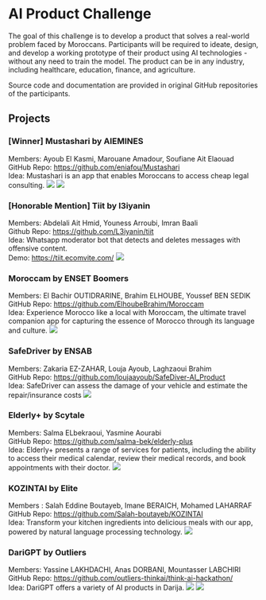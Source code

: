 # AI Product Challenge

The goal of this challenge is to develop a product that solves a real-world problem faced by Moroccans. Participants will be required to ideate, design, and develop a working prototype of their product using AI technologies - without any need to train the model. The product can be in any industry, including healthcare, education, finance, and agriculture.

Source code and documentation are provided in original GitHub repositories of the participants. 

## Projects

### [Winner] Mustashari by AIEMINES
Members: Ayoub El Kasmi, Marouane Amadour, Soufiane Ait Elaouad \
GitHub Repo: https://github.com/eniafou/Mustashari \
Idea: Mustashari is an app that enables Moroccans to access cheap legal consulting.
![](../../images/image4.png)
![](../../images/image10.png)

### [Honorable Mention] Tiit by l3iyanin
Members: Abdelali Ait Hmid, Youness Arroubi, Imran Baali \
Github Repo: https://github.com/L3iyanin/tiit \
Idea: Whatsapp moderator bot that detects and deletes messages with offensive content. \
Demo: https://tiit.ecomvite.com/
![](../../images/image5.png)

### Moroccam by ENSET Boomers
Members: El Bachir OUTIDRARINE, Brahim ELHOUBE, Youssef BEN SEDIK \
GitHub Repo: https://github.com/ElhoubeBrahim/Moroccam \
Idea: Experience Morocco like a local with Moroccam, the ultimate travel companion app for capturing the essence of Morocco through its language and culture.
![](../../images/image17.png)

### SafeDriver by ENSAB
Members: Zakaria EZ-ZAHAR, Louja Ayoub, Laghzaoui Brahim \
GitHub Repo: https://github.com/loujaayoub/SafeDiver-AI_Product \
Idea: SafeDriver can assess the damage of your vehicle and estimate the repair/insurance costs
![](../../images/image18.gif)

### Elderly+ by Scytale
Members: Salma ELbekraoui, Yasmine Aourabi \
GitHub Repo: https://github.com/salma-bek/elderly-plus \
Idea: Elderly+ presents a range of services for patients, including the ability to access their medical calendar, review their medical records, and book appointments with their doctor.
![](../../images/image1.png)

### KOZINTAI by Elite
Members : Salah Eddine Boutayeb, Imane BERAICH, Mohamed LAHARRAF \
GitHub Repo: https://github.com/Salah-boutayeb/KOZINTAI \
Idea: Transform your kitchen ingredients into delicious meals with our app, powered by natural language processing technology.
![](../../images/image7.png)

### DariGPT by Outliers
Members: Yassine LAKHDACHI, Anas DORBANI, Mountasser LABCHIRI \
GitHub Repo: https://github.com/outliers-thinkai/think-ai-hackathon/ \
Idea: DariGPT offers a variety of AI products in Darija.
![](../../images/image8.png)
![](../../images/image20.png)
